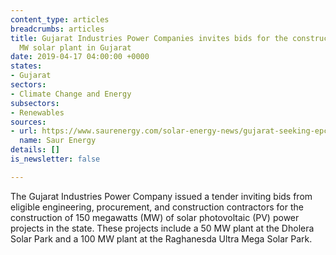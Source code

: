 ```yaml
---
content_type: articles
breadcrumbs: articles
title: Gujarat Industries Power Companies invites bids for the construction of a 150
  MW solar plant in Gujarat
date: 2019-04-17 04:00:00 +0000
states:
- Gujarat
sectors:
- Climate Change and Energy
subsectors:
- Renewables
sources:
- url: https://www.saurenergy.com/solar-energy-news/gujarat-seeking-epc-bids-150-mw-solar-power-projects
  name: Saur Energy
details: []
is_newsletter: false

---
```

The Gujarat Industries Power Company issued a tender inviting bids from eligible engineering, procurement, and construction contractors for the construction of 150 megawatts (MW) of solar photovoltaic (PV) power projects in the state. These projects include a 50 MW plant at the Dholera Solar Park and a 100 MW plant at the Raghanesda Ultra Mega Solar Park.

